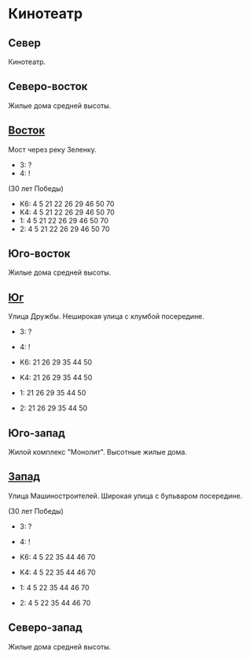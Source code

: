 # Кинотеатр

## Север

Кинотеатр.

## Северо-восток

Жилые дома средней высоты.

## [Восток](./10545050.md)

Мост через реку Зеленку.

* 3:    ?
* 4:    !

(30 лет Победы)

* K6:   4   5   21  22  26  29  46  50  70
* K4:   4   5   21  22  26  29  46  50  70
* 1:    4   5   21  22  26  29  46  50  70
* 2:    4   5   21  22  26  29  46  50  70

## Юго-восток

Жилые дома средней высоты.

## [Юг](./10530060.md)

Улица Дружбы.
Неширокая улица с клумбой посередине.

* 3:    ?
* 4:    !

* K6:   21  26  29  35  44  50
* K4:   21  26  29  35  44  50
* 1:    21  26  29  35  44  50
* 2:    21  26  29  35  44  50

## Юго-запад

Жилой комплекс "Монолит".
Высотные жилые дома.

## [Запад](./10520050.md)

Улица Машиностроителей.
Широкая улица с бульваром посередине.

(30 лет Победы)

* 3:    ?
* 4:    !

* K6:   4   5   22  35  44  46  70
* K4:   4   5   22  35  44  46  70
* 1:    4   5   22  35  44  46  70
* 2:    4   5   22  35  44  46  70

## Северо-запад

Жилые дома средней высоты.
